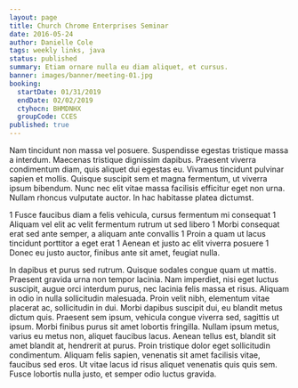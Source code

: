 ```yaml
---
layout: page
title: Church Chrome Enterprises Seminar
date: 2016-05-24
author: Danielle Cole
tags: weekly links, java
status: published
summary: Etiam ornare nulla eu diam aliquet, et cursus.
banner: images/banner/meeting-01.jpg
booking:
  startDate: 01/31/2019
  endDate: 02/02/2019
  ctyhocn: BHMDNHX
  groupCode: CCES
published: true
---
```

Nam tincidunt non massa vel posuere. Suspendisse egestas tristique massa a interdum. Maecenas tristique dignissim dapibus. Praesent viverra condimentum diam, quis aliquet dui egestas eu. Vivamus tincidunt pulvinar sapien et mollis. Quisque suscipit sem et magna fermentum, ut viverra ipsum bibendum. Nunc nec elit vitae massa facilisis efficitur eget non urna. Nullam rhoncus vulputate auctor. In hac habitasse platea dictumst.

1 Fusce faucibus diam a felis vehicula, cursus fermentum mi consequat
1 Aliquam vel elit ac velit fermentum rutrum ut sed libero
1 Morbi consequat erat sed ante semper, a aliquam ante convallis
1 Proin a quam ut lacus tincidunt porttitor a eget erat
1 Aenean et justo ac elit viverra posuere
1 Donec eu justo auctor, finibus ante sit amet, feugiat nulla.

In dapibus et purus sed rutrum. Quisque sodales congue quam ut mattis. Praesent gravida urna non tempor lacinia. Nam imperdiet, nisi eget luctus suscipit, augue orci interdum purus, nec lacinia felis massa et risus. Aliquam in odio in nulla sollicitudin malesuada. Proin velit nibh, elementum vitae placerat ac, sollicitudin in dui. Morbi dapibus suscipit dui, eu blandit metus dictum quis. Praesent sem ipsum, vehicula congue viverra sed, sagittis ut ipsum.
Morbi finibus purus sit amet lobortis fringilla. Nullam ipsum metus, varius eu metus non, aliquet faucibus lacus. Aenean tellus est, blandit sit amet blandit at, hendrerit at purus. Proin tristique dolor eget sollicitudin condimentum. Aliquam felis sapien, venenatis sit amet facilisis vitae, faucibus sed eros. Ut vitae lacus id risus aliquet venenatis quis quis sem. Fusce lobortis nulla justo, et semper odio luctus gravida.
